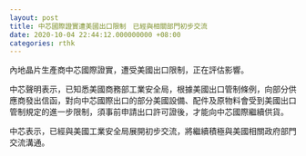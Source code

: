 ```yaml
---
layout: post
title: 中芯國際證實遭美國出口限制　已經與相關部門初步交流
date: 2020-10-04 22:44:12.000000000 +08:00
categories: rthk
---
```


內地晶片生產商中芯國際證實，遭受美國出口限制，正在評估影響。

中芯聲明表示，已知悉美國商務部工業安全局，根據美國出口管制條例，向部分供應商發出信函，對向中芯國際出口的部分美國設備、配件及原物料會受到美國出口管制規定的進一步限制，須事前申請出口許可證後，才能向中芯國際繼續供貨。

中芯表示，已經與美國工業安全局展開初步交流，將繼續積極與美國相關政府部門交流溝通。
